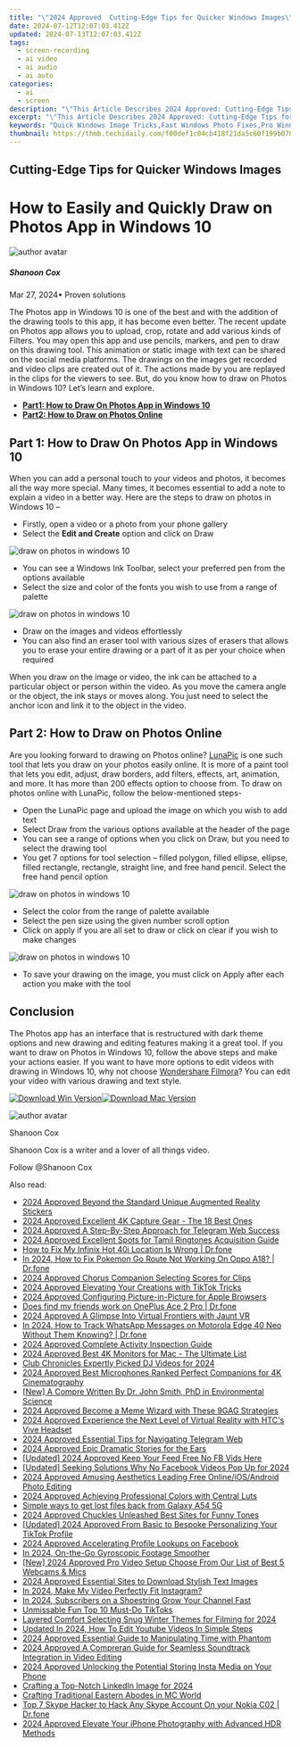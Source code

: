 ```yaml
---
title: "\"2024 Approved  Cutting-Edge Tips for Quicker Windows Images\""
date: 2024-07-12T12:07:03.412Z
updated: 2024-07-13T12:07:03.412Z
tags: 
  - screen-recording
  - ai video
  - ai audio
  - ai auto
categories: 
  - ai
  - screen
description: "\"This Article Describes 2024 Approved: Cutting-Edge Tips for Quicker Windows Images\""
excerpt: "\"This Article Describes 2024 Approved: Cutting-Edge Tips for Quicker Windows Images\""
keywords: "Quick Windows Image Tricks,Fast Windows Photo Fixes,Pro Windows Speed Up Guide,Efficient Window Optimize,Enhanced Windows Photos,Improved Windows Viewing,Accelerate Windows Display"
thumbnail: https://thmb.techidaily.com/f00def1c04cb418f21da5c60f199b078da943127e970aa7acf9eb30479f71c91.jpg
---
```


## Cutting-Edge Tips for Quicker Windows Images

# How to Easily and Quickly Draw on Photos App in Windows 10

![author avatar](https://images.wondershare.com/filmora/article-images/shannon-cox.jpg)

##### Shanoon Cox

 Mar 27, 2024• Proven solutions

The Photos app in Windows 10 is one of the best and with the addition of the drawing tools to this app, it has become even better. The recent update on Photos app allows you to upload, crop, rotate and add various kinds of Filters. You may open this app and use pencils, markers, and pen to draw on this drawing tool. This animation or static image with text can be shared on the social media platforms. The drawings on the images get recorded and video clips are created out of it. The actions made by you are replayed in the clips for the viewers to see. But, do you know how to draw on Photos in Windows 10? Let’s learn and explore.

* [**Part1: How to Draw On Photos App in Windows 10**](#part1)
* [**Part2: How to Draw on Photos Online**](#part2)

## Part 1: How to Draw On Photos App in Windows 10

When you can add a personal touch to your videos and photos, it becomes all the way more special. Many times, it becomes essential to add a note to explain a video in a better way. Here are the steps to draw on photos in Windows 10 –

* Firstly, open a video or a photo from your phone gallery
* Select the **Edit and Create** option and click on Draw

![draw on photos in windows 10](https://images.wondershare.com/filmora/article-images/draw-on-photos-in-windows-10.jpg)

* You can see a Windows Ink Toolbar, select your preferred pen from the options available
* Select the size and color of the fonts you wish to use from a range of palette

![draw on photos in windows 10](https://images.wondershare.com/filmora/article-images/start-drawing-on-photos-in-windows-10.jpg)

* Draw on the images and videos effortlessly
* You can also find an eraser tool with various sizes of erasers that allows you to erase your entire drawing or a part of it as per your choice when required

When you draw on the image or video, the ink can be attached to a particular object or person within the video. As you move the camera angle or the object, the ink stays or moves along. You just need to select the anchor icon and link it to the object in the video.

## Part 2: How to Draw on Photos Online

Are you looking forward to drawing on Photos online? [LunaPic](https://www140.lunapic.com/editor/?action=draw) is one such tool that lets you draw on your photos easily online. It is more of a paint tool that lets you edit, adjust, draw borders, add filters, effects, art, animation, and more. It has more than 200 effects option to choose from. To draw on photos online with LunaPic, follow the below-mentioned steps-

* Open the LunaPic page and upload the image on which you wish to add text
* Select Draw from the various options available at the header of the page
* You can see a range of options when you click on Draw, but you need to select the drawing tool
* You get 7 options for tool selection – filled polygon, filled ellipse, ellipse, filled rectangle, rectangle, straight line, and free hand pencil. Select the free hand pencil option

![draw on photos in windows 10](https://images.wondershare.com/filmora/article-images/lunapic-drawing.jpg)

* Select the color from the range of palette available
* Select the pen size using the given number scroll option
* Click on apply if you are all set to draw or click on clear if you wish to make changes

![draw on photos in windows 10](https://images.wondershare.com/filmora/article-images/editing-drawings-on-windows-10.jpg)

* To save your drawing on the image, you must click on Apply after each action you make with the tool

## Conclusion

The Photos app has an interface that is restructured with dark theme options and new drawing and editing features making it a great tool. If you want to draw on Photos in Windows 10, follow the above steps and make your actions easier. If you want to have more options to edit videos with drawing in Windows 10, why not choose [Wondershare Filmora](https://tools.techidaily.com/wondershare/filmora/download/)? You can edit your video with various drawing and text style.

[![Download Win Version](https://images.wondershare.com/filmora/guide/download-btn-win.jpg)](https://tools.techidaily.com/wondershare/filmora/download/)[![Download Mac Version](https://images.wondershare.com/filmora/guide/download-btn-mac.jpg)](https://tools.techidaily.com/wondershare/filmora/download/)

![author avatar](https://images.wondershare.com/filmora/article-images/shannon-cox.jpg)

Shanoon Cox

Shanoon Cox is a writer and a lover of all things video.

Follow @Shanoon Cox


<ins class="adsbygoogle"
     style="display:block"
     data-ad-format="autorelaxed"
     data-ad-client="ca-pub-7571918770474297"
     data-ad-slot="1223367746"></ins>



<ins class="adsbygoogle"
     style="display:block"
     data-ad-client="ca-pub-7571918770474297"
     data-ad-slot="8358498916"
     data-ad-format="auto"
     data-full-width-responsive="true"></ins>




<span class="atpl-alsoreadstyle">Also read:</span>
<div><ul>
<li><a href="https://fox-info.techidaily.com/2024-approved-beyond-the-standard-unique-augmented-reality-stickers/"><u>2024 Approved  Beyond the Standard  Unique Augmented Reality Stickers</u></a></li>
<li><a href="https://fox-info.techidaily.com/2024-approved-excellent-4k-capture-gear-the-18-best-ones/"><u>2024 Approved  Excellent 4K Capture Gear - The 18 Best Ones</u></a></li>
<li><a href="https://fox-info.techidaily.com/2024-approved-a-step-by-step-approach-for-telegram-web-success/"><u>2024 Approved  A Step-By-Step Approach for Telegram Web Success</u></a></li>
<li><a href="https://fox-info.techidaily.com/2024-approved-excellent-spots-for-tamil-ringtones-acquisition-guide/"><u>2024 Approved  Excellent Spots for Tamil Ringtones Acquisition Guide</u></a></li>
<li><a href="https://fake-location.techidaily.com/how-to-fix-my-infinix-hot-40i-location-is-wrong-drfone-by-drfone-virtual-android/"><u>How to Fix My Infinix Hot 40i Location Is Wrong | Dr.fone</u></a></li>
<li><a href="https://android-pokemon-go.techidaily.com/in-2024-how-to-fix-pokemon-go-route-not-working-on-oppo-a18-drfone-by-drfone-virtual-android/"><u>In 2024, How to Fix Pokemon Go Route Not Working On Oppo A18? | Dr.fone</u></a></li>
<li><a href="https://fox-info.techidaily.com/2024-approved-chorus-companion-selecting-scores-for-clips/"><u>2024 Approved  Chorus Companion  Selecting Scores for Clips</u></a></li>
<li><a href="https://fox-info.techidaily.com/2024-approved-elevating-your-creations-with-tiktok-tricks/"><u>2024 Approved  Elevating Your Creations with TikTok Tricks</u></a></li>
<li><a href="https://fox-info.techidaily.com/2024-approved-configuring-picture-in-picture-for-apple-browsers/"><u>2024 Approved  Configuring Picture-in-Picture for Apple Browsers</u></a></li>
<li><a href="https://location-social.techidaily.com/does-find-my-friends-work-on-oneplus-ace-2-pro-drfone-by-drfone-virtual-android/"><u>Does find my friends work on OnePlus Ace 2 Pro | Dr.fone</u></a></li>
<li><a href="https://fox-info.techidaily.com/2024-approved-a-glimpse-into-virtual-frontiers-with-jaunt-vr/"><u>2024 Approved  A Glimpse Into Virtual Frontiers with Jaunt VR</u></a></li>
<li><a href="https://android-location-track.techidaily.com/in-2024-how-to-track-whatsapp-messages-on-motorola-edge-40-neo-without-them-knowing-drfone-by-drfone-virtual-android/"><u>In 2024, How to Track WhatsApp Messages on Motorola Edge 40 Neo Without Them Knowing? | Dr.fone</u></a></li>
<li><a href="https://fox-info.techidaily.com/2024-approved-complete-activity-inspection-guide/"><u>2024 Approved  Complete Activity Inspection Guide</u></a></li>
<li><a href="https://fox-info.techidaily.com/2024-approved-best-4k-monitors-for-mac-the-ultimate-list/"><u>2024 Approved  Best 4K Monitors for Mac - The Ultimate List</u></a></li>
<li><a href="https://youtube-videos.techidaily.com/club-chronicles-expertly-picked-dj-videos-for-2024/"><u>Club Chronicles  Expertly Picked DJ Videos for 2024</u></a></li>
<li><a href="https://fox-info.techidaily.com/2024-approved-best-microphones-ranked-perfect-companions-for-4k-cinematography/"><u>2024 Approved  Best Microphones Ranked  Perfect Companions for 4K Cinematography</u></a></li>
<li><a href="https://youtube-clips.techidaily.com/new-a-compre-written-by-dr-john-smith-phd-in-environmental-science/"><u>[New] A Compre Written By  Dr. John Smith, PhD in Environmental Science</u></a></li>
<li><a href="https://fox-info.techidaily.com/2024-approved-become-a-meme-wizard-with-these-9gag-strategies/"><u>2024 Approved  Become a Meme Wizard with These 9GAG Strategies</u></a></li>
<li><a href="https://fox-info.techidaily.com/2024-approved-experience-the-next-level-of-virtual-reality-with-htcs-vive-headset/"><u>2024 Approved  Experience the Next Level of Virtual Reality with HTC's Vive Headset</u></a></li>
<li><a href="https://fox-info.techidaily.com/2024-approved-essential-tips-for-navigating-telegram-web/"><u>2024 Approved  Essential Tips for Navigating Telegram Web</u></a></li>
<li><a href="https://fox-info.techidaily.com/2024-approved-epic-dramatic-stories-for-the-ears/"><u>2024 Approved  Epic Dramatic Stories for the Ears</u></a></li>
<li><a href="https://facebook-videos.techidaily.com/updated-2024-approved-keep-your-feed-free-no-fb-vids-here/"><u>[Updated] 2024 Approved  Keep Your Feed Free  No FB Vids Here</u></a></li>
<li><a href="https://facebook-video-recording.techidaily.com/updated-seeking-solutions-why-no-facebook-videos-pop-up-for-2024/"><u>[Updated] Seeking Solutions  Why No Facebook Videos Pop Up for 2024</u></a></li>
<li><a href="https://fox-info.techidaily.com/2024-approved-amusing-aesthetics-leading-free-onlineiosandroid-photo-editing/"><u>2024 Approved  Amusing Aesthetics  Leading Free Online/iOS/Android Photo Editing</u></a></li>
<li><a href="https://fox-info.techidaily.com/2024-approved-achieving-professional-colors-with-central-luts/"><u>2024 Approved  Achieving Professional Colors with Central Luts</u></a></li>
<li><a href="https://techidaily.com/simple-ways-to-get-lost-files-back-from-galaxy-a54-5g-by-fonelab-android-recover-data/"><u>Simple ways to get lost files back from Galaxy A54 5G</u></a></li>
<li><a href="https://fox-info.techidaily.com/2024-approved-chuckles-unleashed-best-sites-for-funny-tones/"><u>2024 Approved  Chuckles Unleashed  Best Sites for Funny Tones</u></a></li>
<li><a href="https://tiktok-videos.techidaily.com/updated-2024-approved-from-basic-to-bespoke-personalizing-your-tiktok-profile/"><u>[Updated] 2024 Approved  From Basic to Bespoke  Personalizing Your TikTok Profile</u></a></li>
<li><a href="https://facebook-video-files.techidaily.com/2024-approved-accelerating-profile-lookups-on-facebook/"><u>2024 Approved  Accelerating Profile Lookups on Facebook</u></a></li>
<li><a href="https://extra-support.techidaily.com/in-2024-on-the-go-gyroscopic-footage-smoother/"><u>In 2024, On-the-Go Gyroscopic Footage Smoother</u></a></li>
<li><a href="https://screen-capture.techidaily.com/new-2024-approved-pro-video-setup-choose-from-our-list-of-best-5-webcams-and-mics/"><u>[New] 2024 Approved  Pro Video Setup  Choose From Our List of Best 5 Webcams & Mics</u></a></li>
<li><a href="https://fox-info.techidaily.com/2024-approved-essential-sites-to-download-stylish-text-images/"><u>2024 Approved  Essential Sites to Download Stylish Text Images</u></a></li>
<li><a href="https://instagram-video-files.techidaily.com/in-2024-make-my-video-perfectly-fit-instagram/"><u>In 2024, Make My Video Perfectly Fit Instagram?</u></a></li>
<li><a href="https://youtube-help.techidaily.com/in-2024-subscribers-on-a-shoestring-grow-your-channel-fast/"><u>In 2024, Subscribers on a Shoestring  Grow Your Channel Fast</u></a></li>
<li><a href="https://tiktok-video-recordings.techidaily.com/unmissable-fun-top-10-must-do-tiktoks/"><u>Unmissable Fun  Top 10 Must-Do TikToks</u></a></li>
<li><a href="https://youtube-stream.techidaily.com/layered-comfort-selecting-snug-winter-themes-for-filming-for-2024/"><u>Layered Comfort  Selecting Snug Winter Themes for Filming for 2024</u></a></li>
<li><a href="https://ai-editing-video.techidaily.com/updated-in-2024-how-to-edit-youtube-videos-in-simple-steps/"><u>Updated In 2024, How To Edit Youtube Videos In Simple Steps</u></a></li>
<li><a href="https://fox-info.techidaily.com/2024-approved-essential-guide-to-manipulating-time-with-phantom/"><u>2024 Approved  Essential Guide to Manipulating Time with Phantom</u></a></li>
<li><a href="https://fox-info.techidaily.com/2024-approved-a-compreran-guide-for-seamless-soundtrack-integration-in-video-editing/"><u>2024 Approved  A Compreran Guide for Seamless Soundtrack Integration in Video Editing</u></a></li>
<li><a href="https://instagram-video-recordings.techidaily.com/2024-approved-unlocking-the-potential-storing-insta-media-on-your-phone/"><u>2024 Approved  Unlocking the Potential  Storing Insta Media on Your Phone</u></a></li>
<li><a href="https://fox-blue.techidaily.com/crafting-a-top-notch-linkedin-image-for-2024/"><u>Crafting a Top-Notch LinkedIn Image for 2024</u></a></li>
<li><a href="https://screen-capture.techidaily.com/crafting-traditional-eastern-abodes-in-mc-world/"><u>Crafting Traditional Eastern Abodes in MC World</u></a></li>
<li><a href="https://location-social.techidaily.com/top-7-skype-hacker-to-hack-any-skype-account-on-your-nokia-c02-drfone-by-drfone-virtual-android/"><u>Top 7 Skype Hacker to Hack Any Skype Account On your Nokia C02 | Dr.fone</u></a></li>
<li><a href="https://fox-info.techidaily.com/2024-approved-elevate-your-iphone-photography-with-advanced-hdr-methods/"><u>2024 Approved  Elevate Your iPhone Photography with Advanced HDR Methods</u></a></li>
</ul></div>
